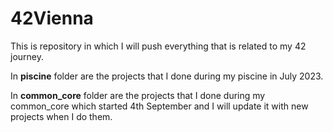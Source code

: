 # 42Vienna

This is repository in which I will push everything that is related to my 42 journey. 

In **piscine** folder are the projects that I done during my piscine in July 2023.

In **common_core** folder are the projects that I done during my common_core which started 4th September and I will update it with new projects when I do them.
